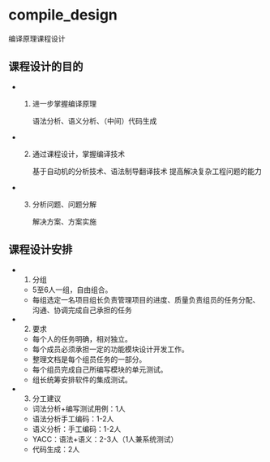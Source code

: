 # compile_design
编译原理课程设计

## 课程设计的目的
- 1. 进一步掌握编译原理

        语法分析、语义分析、（中间）代码生成
- 2. 通过课程设计，掌握编译技术
        
        基于自动机的分析技术、语法制导翻译技术
提高解决复杂工程问题的能力
- 3. 分析问题、问题分解

        解决方案、方案实施

## 课程设计安排

- 1. 分组
   
    - 5至6人一组，自由组合。
    - 每组选定一名项目组长负责管理项目的进度、质量负责组员的任务分配、沟通、协调完成自己承担的任务

- 2. 要求
 
    - 每个人的任务明确，相对独立。
    - 每个成员必须承担一定的功能模块设计开发工作。
    - 整理文档是每个组员任务的一部分。
    - 每个组员完成自己所编写模块的单元测试。
    - 组长统筹安排软件的集成测试。

- 3. 分工建议

    - 词法分析+编写测试用例：1人
    - 语法分析手工编码：1-2人
    - 语义分析：手工编码：1-2人
    - YACC：语法+语义：2-3人（1人兼系统测试）
    - 代码生成：2人


